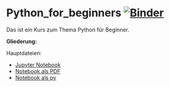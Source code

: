 # Python_for_beginners [![Binder](https://mybinder.org/badge_logo.svg)](https://mybinder.org/v2/gh/x40x1/Python_for_beginners/main?labpath=Python%20f%C3%BCr%20Einsteiger.ipynb)

Das ist ein Kurs zum Thema Python für Beginner.

**Gliederung:**

Hauptdateien:
- [Jupyter Notebook](https://github.com/x40x1/Python_for_beginners/blob/main/Python%20f%C3%BCr%20Einsteiger.ipynb)
- [Notebook als PDF](https://github.com/x40x1/Python_for_beginners/blob/main/Python%20f%C3%BCr%20Einsteiger.pdf)
- [Notebook als py](https://github.com/x40x1/Python_for_beginners/blob/main/python_f%C3%BCr_einsteiger.py)
